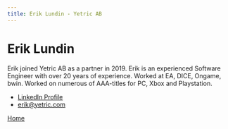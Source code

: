 ```yaml
---
title: Erik Lundin - Yetric AB
---
```


# Erik Lundin

Erik joined Yetric AB as a partner in 2019. Erik is an experienced Software Engineer with over 20 years of experience. Worked at EA, DICE, Ongame, bwin. Worked on numerous of AAA-titles for PC, Xbox and Playstation.

-   [LinkedIn Profile](https://www.linkedin.com/in/eriklundin/)
-   [erik@yetric.com](mailto:erik@yetric.com)

[Home](/)
